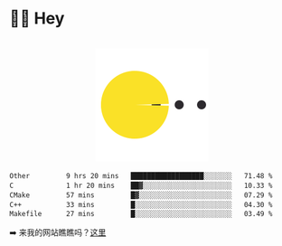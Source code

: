 
# 👋🏻 Hey
<div align="center">
	<br>
	<img src="https://raw.githubusercontent.com/Aniket965/Aniket965/master/pacman.svg?sanitize=true" width="200" height="200">
	<br>
</div>

<!--START_SECTION:waka-->

```txt
Other         9 hrs 20 mins   ██████████████████░░░░░░░   71.48 %
C             1 hr 20 mins    ██▓░░░░░░░░░░░░░░░░░░░░░░   10.33 %
CMake         57 mins         █▓░░░░░░░░░░░░░░░░░░░░░░░   07.29 %
C++           33 mins         █░░░░░░░░░░░░░░░░░░░░░░░░   04.30 %
Makefile      27 mins         █░░░░░░░░░░░░░░░░░░░░░░░░   03.49 %
```

<!--END_SECTION:waka-->

 ➡️  来我的网站瞧瞧吗？[这里](https://www.shaolongfei.com)
